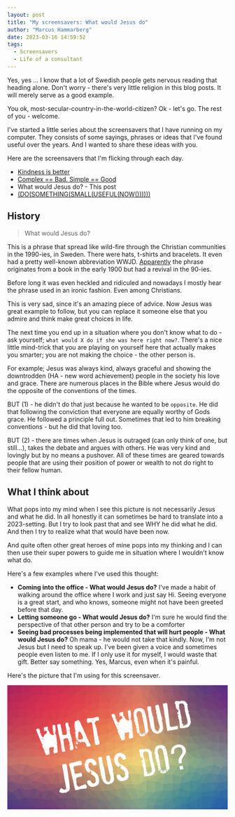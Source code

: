 ```yaml
---
layout: post
title: "My screensavers: What would Jesus do"
author: "Marcus Hammarberg"
date: 2023-03-16 14:59:52
tags:
  - Screensavers
  - Life of a consultant
---
```


Yes, yes ... I know that a lot of Swedish people gets nervous reading that heading alone. Don't worry - there's very little religion in this blog posts. It will merely serve as a good example.

You ok, most-secular-country-in-the-world-citizen? Ok - let's go. The rest of you - welcome.

I've started a little series about the screensavers that I have running on my computer. They consists of some sayings, phrases or ideas that I've found useful over the years. And I wanted to share these ideas with you.

Here are the screensavers that I'm flicking through each day.

- [Kindness is better](http://www.marcusoft.net/2023/03/my-screensavers-kindness-is-better.html)
- [Complex == Bad. Simple == Good](http://www.marcusoft.net/2023/03/my-screensavers-simple-good-complex-bad.html)
- What would Jesus do? - This post
- [(DO(SOMETHING(SMALL(USEFUL(NOW())))))](http://www.marcusoft.net/2023/03/screensavers-do-something-small-useful-now.html)

<!-- excerpt-end -->

## History

> What would Jesus do?

This is a phrase that spread like wild-fire through the Christian communities in the 1990-ies, in Sweden. There were hats, t-shirts and bracelets. It even had a pretty well-known abbreviation WWJD. [Apparently](https://en.wikipedia.org/wiki/What_would_Jesus_do) the phrase originates from a book in the early 1900 but had a revival in the 90-ies.

Before long it was even heckled and ridiculed and nowadays I mostly hear the phrase used in an ironic fashion. Even among Christians.

This is very sad, since it's an amazing piece of advice. Now Jesus was great example to follow, but you can replace it someone else that you admire and think make great choices in life.

The next time you end up in a situation where you don't know what to do - ask yourself; `what would X do if she was here right now?`. There's a nice little mind-trick that you are playing on yourself here that actually makes you smarter; you are not making the choice - the other person is.

For example; Jesus was always kind, always graceful and showing the downtrodden (HA - new word achievement) people in the society his love and grace. There are numerous places in the Bible where Jesus would do the opposite of the conventions of the times.

BUT (1) - he didn't do that just because he wanted to be `opposite`. He did that following the conviction that everyone are equally worthy of Gods grace. He followed a principle full out. Sometimes that led to him breaking conventions - but he did that loving too.

BUT (2) - there are times when Jesus is outraged (can only think of one, but still...), takes the debate and argues with others. He was very kind and lovingly but by no means a pushover. All of these times are geared towards people that are using their position of power or wealth to not do right to their fellow human.

## What I think about

What pops into my mind when I see this picture is not necessarily Jesus and what he did. In all honestly it can sometimes be hard to translate into a 2023-setting. But I try to look past that and see WHY he did what he did. And then I try to realize what that would have been now.

And quite often other great heroes of mine pops into my thinking and I can then use their super powers to guide me in situation where I wouldn't know what do.

Here's a few examples where I've used this thought:

- **Coming into the office - What would Jesus do?** I've made a habit of walking around the office where I work and just say Hi. Seeing everyone is a great start, and who knows, someone might not have been greeted before that day.
- **Letting someone go - What would Jesus do?** I'm sure he would find the perspective of that other person and try to be a comforter
- **Seeing bad processes being implemented that will hurt people - What would Jesus do?** Oh mama - he would not take that kindly. Now, I'm not Jesus but I need to speak up. I've been given a voice and sometimes people even listen to me. If I only use it for myself, I would waste that gift. Better say something. Yes, Marcus, even when it's painful.

Here's the picture that I'm using for this screensaver.

![Kindness is better](/img/backgrounds.001.png)
